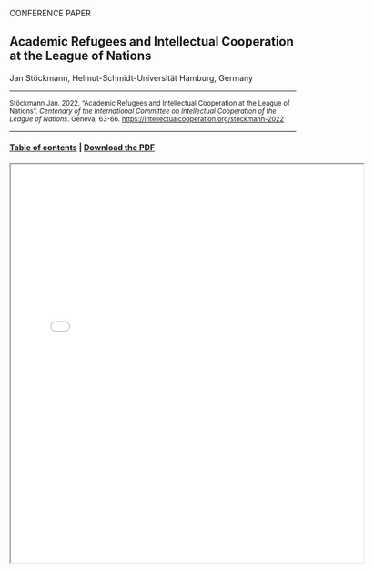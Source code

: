 CONFERENCE PAPER

## Academic Refugees and Intellectual Cooperation at the League of Nations

Jan Stöckmann, Helmut-Schmidt-Universität Hamburg, Germany

<hr>

<small>Stöckmann Jan. 2022. “Academic Refugees and Intellectual Cooperation at the League of Nations”. _Centenary of the International Committee on Intellectual Cooperation of the League of Nations_. Geneva, 63-66. https://intellectualcooperation.org/stockmann-2022</small>

<hr>

#### [Table of contents](/book-of-abstracts-2022) |  [Download the PDF](/stockmann-2022.pdf) 

<iframe src="files/stockmann-2022.pdf" width="620px" height="700px">

  
  
